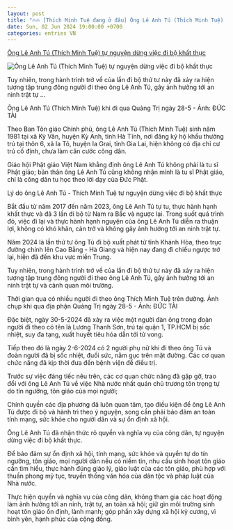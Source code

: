 ```yaml
---
layout: post
title: "🔥🔥 [Thích Minh Tuệ đang ở đâu] Ông Lê Anh Tú (Thích Minh Tuệ) tự nguyện dừng việc đi bộ khất thực"
date: Sun, 02 Jun 2024 19:00:00 +0700
categories: entries VN
---
```

[Ông Lê Anh Tú (Thích Minh Tuệ) tự nguyện dừng việc đi bộ khất thực](https://tuoitre.vn/ong-le-anh-tu-thich-minh-tue-tu-nguyen-dung-viec-di-bo-khat-thuc-20240603120747393.htm)

![Ông Lê Anh Tú (Thích Minh Tuệ) tự nguyện dừng việc đi bộ khất thực](https://cdn1.tuoitre.vn/zoom/600_315/471584752817336320/2024/6/3/hinh-anh-ve-su-thich-minh-tue-lan-truyen-manh-me-tren-mang-xa-hoi-nhung-ngay-qua-1715858024281725039338-29-0-297-512-crop-1717391217550630516227.jpg)

Tuy nhiên, trong hành trình trở về của lần đi bộ thứ tư này đã xảy ra hiện tượng tập trung đông người đi theo ông Lê Anh Tú, gây ảnh hưởng tới an ninh trật tự ...

Ông Lê Anh Tú (Thích Minh Tuệ) khi đi qua Quảng Trị ngày 28-5 - Ảnh: ĐỨC TÀI

Theo Ban Tôn giáo Chính phủ, ông Lê Anh Tú (Thích Minh Tuệ) sinh năm 1981 tại xã Kỳ Văn, huyện Kỳ Anh, tỉnh Hà Tĩnh, nơi đăng ký hộ khẩu thường trú tại thôn 6, xã Ia Tô, huyện Ia Grai, tỉnh Gia Lai, hiện không có địa chỉ cư trú cố định, chưa làm căn cước công dân.

Giáo hội Phật giáo Việt Nam khẳng định ông Lê Anh Tú không phải là tu sĩ Phật giáo; bản thân ông Lê Anh Tú cũng không nhận mình là tu sĩ Phật giáo, chỉ là công dân tu học theo lời dạy của Đức Phật.

Lý do ông Lê Anh Tú - Thích Minh Tuệ tự nguyện dừng việc đi bộ khất thực

Bắt đầu từ năm 2017 đến năm 2023, ông Lê Anh Tú tự tu, thực hành hạnh khất thực và đã 3 lần đi bộ từ Nam ra Bắc và ngược lại. Trong suốt quá trình đó, việc đi lại và thực hành hạnh nguyện của ông Lê Anh Tú diễn ra thuận lợi, không có khó khăn, cản trở và không gây ảnh hưởng tới an ninh trật tự.

Năm 2024 là lần thứ tư ông Tú đi bộ xuất phát từ tỉnh Khánh Hòa, theo trục đường chính lên Cao Bằng - Hà Giang và hiện nay đang đi chiều ngược trở lại, hiện đã đến khu vực miền Trung.

Tuy nhiên, trong hành trình trở về của lần đi bộ thứ tư này đã xảy ra hiện tượng tập trung đông người đi theo ông Lê Anh Tú, gây ảnh hưởng tới an ninh trật tự và cảnh quan môi trường.

Thời gian qua có nhiều người đi theo ông Thích Minh Tuệ trên đường. Ảnh chụp khi qua địa phận Quảng Trị ngày 28-5 - Ảnh: ĐỨC TÀI

Đặc biệt, ngày 30-5-2024 đã xảy ra việc một người đàn ông trong đoàn người đi theo có tên là Lương Thanh Sơn, trú tại quận 1, TP.HCM bị sốc nhiệt, suy đa tạng, xuất huyết tiêu hóa dẫn tới tử vong.

Tiếp theo đó là ngày 2-6-2024 có 2 người phụ nữ khi đi theo ông Tú và đoàn người đã bị sốc nhiệt, đuối sức, nằm gục trên mặt đường. Các cơ quan chức năng đã kịp thời đưa đến bệnh viện để điều trị.

Trước sự việc đáng tiếc nêu trên, các cơ quan chức năng đã gặp gỡ, trao đổi với ông Lê Anh Tú về việc Nhà nước nhất quán chủ trương tôn trọng tự do tín ngưỡng, tôn giáo của mọi người;

Chính quyền các địa phương đã luôn quan tâm, tạo điều kiện để ông Lê Anh Tú được đi bộ và hành trì theo ý nguyện, song cần phải bảo đảm an toàn tính mạng, sức khỏe cho người dân và sự ổn định xã hội.

Ông Lê Anh Tú đã nhận thức rõ quyền và nghĩa vụ của công dân, tự nguyện dừng việc đi bộ khất thực.

Để bảo đảm sự ổn định xã hội, tính mạng, sức khỏe và quyền tự do tín ngưỡng, tôn giáo, mọi người dân nếu có niềm tin, nhu cầu sinh hoạt tôn giáo cần tìm hiểu, thực hành đúng giáo lý, giáo luật của các tôn giáo, phù hợp với thuần phong mỹ tục, truyền thống văn hóa của dân tộc và pháp luật của Nhà nước.

Thực hiện quyền và nghĩa vụ của công dân, không tham gia các hoạt động làm ảnh hưởng tới an ninh, trật tự, an toàn xã hội; giữ gìn môi trường sinh hoạt tôn giáo ổn định, lành mạnh; góp phần xây dựng xã hội kỷ cương, vì bình yên, hạnh phúc của cộng đồng.

